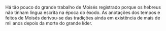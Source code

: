 ﻿Há tão pouco do grande trabalho de Moisés registrado porque os hebreus não tinham língua escrita na época do êxodo. As anotações dos tempos e feitos de Moisés derivou-se das tradições ainda em existência de mais de mil anos depois da morte do grande líder.